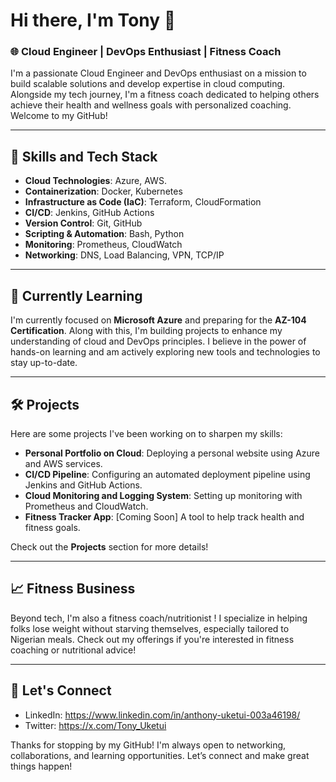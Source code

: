 # Hi there, I'm Tony 👋

### 🌐 Cloud Engineer | DevOps Enthusiast | Fitness Coach

I'm a passionate Cloud Engineer and DevOps enthusiast on a mission to build scalable solutions and develop expertise in cloud computing. Alongside my tech journey, I'm a fitness coach dedicated to helping others achieve their health and wellness goals with personalized coaching. Welcome to my GitHub!

---

## 🚀 Skills and Tech Stack

- **Cloud Technologies**: Azure, AWS.
- **Containerization**: Docker, Kubernetes
- **Infrastructure as Code (IaC)**: Terraform, CloudFormation
- **CI/CD**: Jenkins, GitHub Actions
- **Version Control**: Git, GitHub
- **Scripting & Automation**: Bash, Python
- **Monitoring**: Prometheus, CloudWatch
- **Networking**: DNS, Load Balancing, VPN, TCP/IP

---

## 🌱 Currently Learning

I'm currently focused on **Microsoft Azure** and preparing for the **AZ-104 Certification**. Along with this, I'm building projects to enhance my understanding of cloud and DevOps principles. I believe in the power of hands-on learning and am actively exploring new tools and technologies to stay up-to-date.

---

## 🛠 Projects

Here are some projects I've been working on to sharpen my skills:

- **Personal Portfolio on Cloud**: Deploying a personal website using Azure and AWS services.
- **CI/CD Pipeline**: Configuring an automated deployment pipeline using Jenkins and GitHub Actions.
- **Cloud Monitoring and Logging System**: Setting up monitoring with Prometheus and CloudWatch.
- **Fitness Tracker App**: [Coming Soon] A tool to help track health and fitness goals.
  
Check out the **Projects** section for more details!

---

## **📈 Fitness Business**

Beyond tech, I'm also a fitness coach/nutritionist ! I specialize in helping folks lose weight without starving themselves, especially tailored to Nigerian meals. Check out my offerings if you're interested in fitness coaching or nutritional advice!

---

## 🤝 Let's Connect

- LinkedIn: https://www.linkedin.com/in/anthony-uketui-003a46198/
- Twitter:  https://x.com/Tony_Uketui

Thanks for stopping by my GitHub! I'm always open to networking, collaborations, and learning opportunities. Let’s connect and make great things happen!
